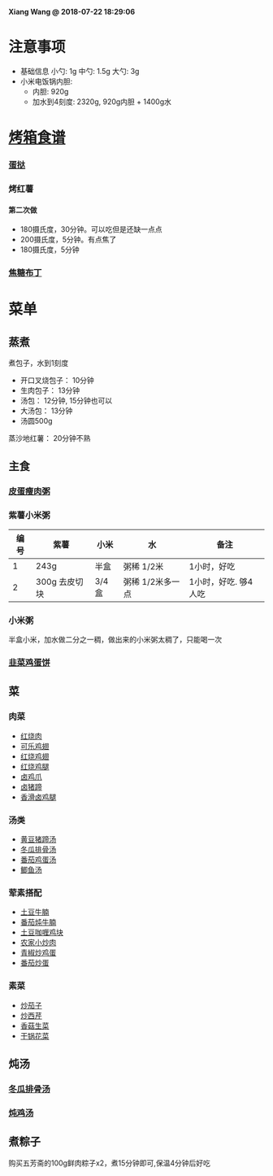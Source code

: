 **Xiang Wang @ 2018-07-22 18:29:06**

# 注意事项
* 基础信息
小勺: 1g 中勺: 1.5g 大勺: 3g
* 小米电饭锅内胆:
    * 内胆: 920g
    * 加水到4刻度: 2320g, 920g内胆 + 1400g水

# [烤箱食谱](./烤箱.md)
### [蛋挞](./蛋挞.md)
### 烤红薯
#### 第二次做
* 180摄氏度，30分钟。可以吃但是还缺一点点
* 200摄氏度，5分钟。有点焦了
* 180摄氏度，5分钟
### [焦糖布丁](./焦糖布丁.md)

# 菜单
## 蒸煮
煮包子，水到1刻度
* 开口叉烧包子： 10分钟
* 生肉包子： 13分钟
* 汤包： 12分钟, 15分钟也可以
* 大汤包： 13分钟
* 汤圆500g

蒸沙地红薯： 20分钟不熟

## 主食
### [皮蛋瘦肉粥](./皮蛋瘦肉粥.md)
### 紫薯小米粥
编号|紫薯|小米|水|备注
---|---|---|---|---
1|243g|半盒|粥稀 1/2米|1小时，好吃
2|300g 去皮切块|3/4盒|粥稀 1/2米多一点|1小时，好吃. 够4人吃

### 小米粥
半盒小米，加水做二分之一稠，做出来的小米粥太稠了，只能喝一次

### [韭菜鸡蛋饼](./韭菜鸡蛋饼.md)

## 菜
### 肉菜
* [红烧肉](./红烧肉.md)
* [可乐鸡翅](./可乐鸡翅.md)
* [红烧鸡翅](./红烧鸡翅.md)
* [红烧鸡腿](./红烧鸡腿.md)
* [卤鸡爪](./卤鸡爪.md)
* [卤猪蹄](./卤猪蹄.md)
* [香滑卤鸡腿](./香滑卤鸡腿.md)

### 汤类
* [黄豆猪蹄汤](./黄豆猪蹄汤.md)
* [冬瓜排骨汤](./冬瓜排骨汤.md)
* [番茄鸡蛋汤](./番茄鸡蛋汤.md)
* [鲫鱼汤](./鲫鱼汤.md)

### 荤素搭配
* [土豆牛腩](./土豆牛腩.md)
* [番茄炖牛腩](./番茄炖牛腩.md)
* [土豆咖喱鸡块](./土豆咖喱鸡块.md)
* [农家小炒肉](./农家小炒肉.md)
* [青椒炒鸡蛋](./青椒炒鸡蛋.md)
* [番茄炒蛋](./番茄炒蛋.md)

### 素菜
* [炒茄子](./炒茄子.md)
* [炒西芹](./炒西芹.md)
* [香菇生菜](./香菇生菜.md)
* [干锅花菜](./干锅花菜.md)


## 炖汤
### [冬瓜排骨汤](./冬瓜排骨汤.md)
### [炖鸡汤](./炖鸡汤.md)

## 煮粽子
购买五芳斋的100g鲜肉粽子x2，煮15分钟即可,保温4分钟后好吃
